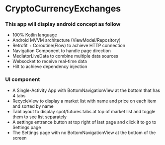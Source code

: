 # CryptoCurrencyExchanges

### This app will display android concept as follow  
* 100% Kotlin language  
* Android MVVM architecture (ViewModel/Repository)  
* Retrofit + Coroutine(Flow) to achieve HTTP connection  
* Navigation Component to handle page direction  
* MediatorLiveData to combine multiple data sources  
* Websocket to receive real-time data
* Hilt to achieve dependency injection 

### UI component
* A Single-Activity App with BottomNavigationView at the bottom that has 4 tabs
* RecycleView to display a market list with name and price on each item and sorted by name
* TabLayout to display spot/futures tabs at top of market list and toggle them to see list separately
* A settings entrance button at top right of last page and click it to go to Settings page
* The Settings page with no BottomNavigationView at the bottom of the screen

